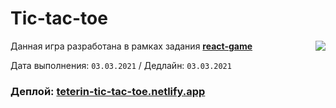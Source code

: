 # Tic-tac-toe

<img align="right" src="https://user-images.githubusercontent.com/59282193/109812310-bbcc8180-7c4d-11eb-8847-a3be28d41401.png" />

Данная игра разработана в рамках задания [**react-game**](https://github.com/rolling-scopes-school/tasks/blob/master/tasks/react/react-game.md)

Дата выполнения: `03.03.2021` / Дедлайн: `03.03.2021`

### Деплой: [teterin-tic-tac-toe.netlify.app](https://teterin-tic-tac-toe.netlify.app/)
